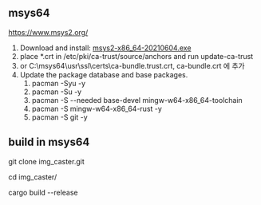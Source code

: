
## msys64

https://www.msys2.org/

1. Download and install: [msys2-x86_64-20210604.exe](https://repo.msys2.org/distrib/x86_64/msys2-x86_64-20210604.exe)
2. place *.crt in /etc/pki/ca-trust/source/anchors and run update-ca-trust
3. or C:\msys64\usr\ssl\certs\ca-bundle.trust.crt, ca-bundle.crt 에 추가
4. Update the package database and base packages. 
   1. pacman -Syu -y
   2. pacman -Su -y
   3. pacman -S --needed base-devel mingw-w64-x86_64-toolchain
   4. pacman -S mingw-w64-x86_64-rust -y
   5. pacman -S git -y

## build in msys64

git clone img_caster.git

cd img_caster/

cargo build --release

